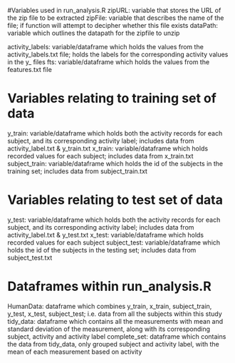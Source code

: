 #Variables used in run_analysis.R 
zipURL: variable that stores the URL of the zip file to be extracted 
zipFile: variable that describes the name of the file; if function will attempt to decipher whether this file exists 
dataPath: variable which outlines the datapath for the zipfile to unzip

activity_labels: variable/dataframe which holds the values from the activity_labels.txt file; holds the labels for the corresponding activity values in the y_ files 
fts: variable/dataframe which holds the values from the features.txt file

#	Variables relating to training set of data 
y_train: variable/dataframe which holds both the activity records for each subject, and its corresponding activity label; includes data from activity_label.txt & y_train.txt 
x_train: variable/dataframe which holds recorded values for each subject; includes data from x_train.txt 
subject_train: variable/dataframe which holds the id of the subjects in the training set; includes data from subject_train.txt

#	Variables relating to test set of data
y_test: variable/dataframe which holds both the activity records for each subject, and its corresponding activity label; includes data from activity_label.txt & y_test.txt 
x_test: variable/dataframe which holds recorded values for each subject
subject_test: variable/dataframe which holds the id of the subjects in the testing set; includes data from subject_test.txt 

# Dataframes within run_analysis.R

HumanData: dataframe which combines y_train, x_train, subject_train, y_test, x_test, subject_test; i.e. data from all the subjects within this study 
tidy_data: dataframe which contains all the measurements with mean and standard deviation of the measurement, along with its corresponding subject, activity and activity label 
complete_set: dataframe which contains the data from tidy_data, only grouped subject and activity label, with the mean of each measurement based on activity 



